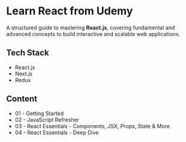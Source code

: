# Learn React from Udemy

A structured guide to mastering **React.js**, covering fundamental and advanced concepts to build interactive and scalable web applications.

## Tech Stack

- React.js
- Next.js
- Redux

## Content

- 01 - Getting Started
- 02 - JavaScript Refresher
- 03 - React Essentials - Components, JSX, Props, State & More
- 04 - React Essentials - Deep Dive
